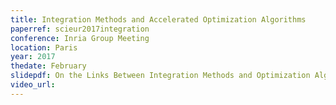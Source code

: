 ```yaml
---
title: Integration Methods and Accelerated Optimization Algorithms
paperref: scieur2017integration
conference: Inria Group Meeting
location: Paris
year: 2017
thedate: February
slidepdf: On the Links Between Integration Methods and Optimization Algorithms.pdf
video_url: 
---
```

